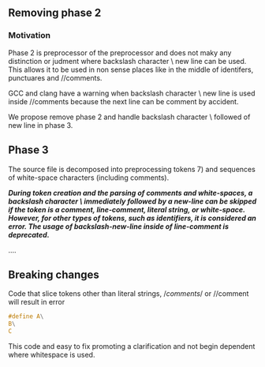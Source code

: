 ## Removing phase 2

### Motivation

Phase 2 is preprocessor of the preprocessor and does not maky any distinction or judment 
where backslash character \ new line can be used. This allows it to be used in non sense
places like in the middle of identifers, punctuares and //comments.

GCC and clang have a warning when backslash character \ new line  is used 
inside //comments because the next line can be comment by accident.

We propose remove phase 2 and handle backslash character \ followed of new line
in phase 3.


## Phase 3

The source file is decomposed into preprocessing tokens 7) and sequences of white-space
characters (including comments). 

_**During token creation and the parsing of comments and white-spaces, a backslash 
character \ immediately followed by a new-line can be skipped if the token is a 
comment, line-comment, literal string, or white-space. However, for other types 
of tokens, such as identifiers, it is considered an error. 
The usage of backslash-new-line inside of line-comment is deprecated.**_

....

## Breaking changes
 
Code that slice tokens other than literal strings, /*comments*/ or //comment will
result in error

```c
#define A\
B\
C
```

This code and easy to fix promoting  a clarification and not begin
dependent where whitespace is used.




